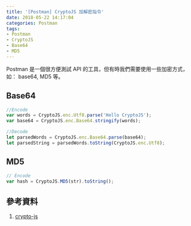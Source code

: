 ```yaml
---
title: '[Postman] CryptoJS 加解密指令'
date: 2018-05-22 14:17:04
categories: Postman
tags:
- Postman
- CryptoJS
- Base64
- MD5
---
```


Postman 是一個很方便測試 API 的工具，但有時我們需要使用一些加密方式，如： base64, MD5 等。

<!-- more -->

## Base64

```js
//Encode
var words = CryptoJS.enc.Utf8.parse('Hello CryptoJS');
var base64 = CryptoJS.enc.Base64.stringify(words);

//Decode
let parsedWords = CryptoJS.enc.Base64.parse(base64);
let parsedString = parsedWords.toString(CryptoJS.enc.Utf8);
```

## MD5

```js
// Encode
var hash = CryptoJS.MD5(str).toString();
```

## 參考資料

1.  [crypto-js](https://github.com/brix/crypto-js)
